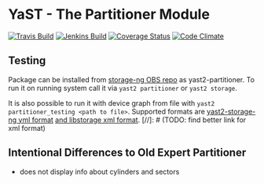 # YaST - The Partitioner Module #

[![Travis Build](https://travis-ci.org/yast/yast-partitioner.svg?branch=master)](https://travis-ci.org/yast/yast-partitioner)
[![Jenkins Build](http://img.shields.io/jenkins/s/https/ci.opensuse.org/yast-partitioner-master.svg)](https://ci.opensuse.org/view/Yast/job/yast-partitioner-master/)
[![Coverage Status](https://img.shields.io/coveralls/yast/yast-partitioner.svg)](https://coveralls.io/r/yast/yast-partitioner?branch=master)
[![Code Climate](https://codeclimate.com/github/yast/yast-partitioner/badges/gpa.svg)](https://codeclimate.com/github/yast/yast-partitioner)

## Testing

Package can be installed from [storage-ng OBS repo](https://build.opensuse.org/project/show/YaST:storage-ng) as yast2-partitioner.
To run it on running system call it via `yast2 partitioner` or `yast2 storage`.

It is also possible to run it with device graph from file with `yast2 partitioner_testing <path to file>`. Supported formats are
[yast2-storage-ng yml format](https://github.com/yast/yast-storage-ng/blob/master/doc/fake-devicegraphs-yaml-format.md)
[and libstorage xml format](https://github.com/openSUSE/libstorage-ng).
[//]: # (TODO: find better link for xml format)

## Intentional Differences to Old Expert Partitioner

- does not display info about cylinders and sectors
